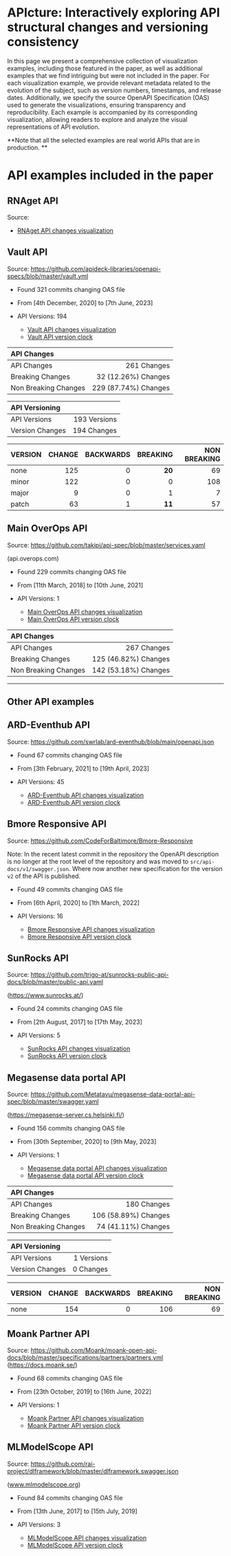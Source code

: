
# APIcture: Interactively exploring API structural changes and versioning consistency
In this page we present a comprehensive collection of visualization examples, including those featured in the paper, as well as additional examples that we find intriguing but were not included in the paper. For each visualization example, we provide relevant metadata related to the evolution of the subject, such as version numbers, timestamps, and release dates. Additionally, we specify the source OpenAPI Specification (OAS) used to generate the visualizations, ensuring transparency and reproducibility. Each example is accompanied by its corresponding visualization, allowing readers to explore and analyze the visual representations of API evolution. 

**Note that all the selected examples are real world APIs that are in production. **

# API examples included in the paper

## RNAget API
Source: 
- [RNAget API changes visualization](https://souhailas.github.io/VISSOFT2023/changes-visualization-%20RNAget%20API.html)
  


## Vault API
Source: https://github.com/apideck-libraries/openapi-specs/blob/master/vault.yml

* Found 321 commits changing OAS file
* From [4th December, 2020] to [7th June, 2023]
* API Versions: 194

    * [Vault API changes visualization](https://souhailas.github.io/VISSOFT2023/changes-visualization-vault-api.html)
    * [Vault API version clock](https://souhailas.github.io/VISSOFT2023/versions-clock-vault-api.html)

|API Changes |    	| 
|:---	|---:	|
|API Changes  |        261 Changes|         
|Breaking Changes|     32 (12.26%)  Changes |
|Non Breaking Changes |229 (87.74%)  Changes|

|API Versioning||
|:---	|---:	|
API Versions   | 193 Versions|
Version Changes |194 Changes|


VERSION| CHANGE | BACKWARDS |BREAKING| NON BREAKING
|:---  |---:	|---:	    |---:	 |---:	       
none   |  125   |  0        | **20** |  69          
minor  |  122   |  0        | 0      |  108         
major  |  9     |  0        | 1      |  7           
patch  |  63    |  1        | **11** |  57  


## Main OverOps API
Source: https://github.com/takipi/api-spec/blob/master/services.yaml

(api.overops.com)

* Found 229 commits changing OAS file
* From [11th March, 2018] to [10th June, 2021]
* API Versions: 1

    * [Main OverOps API changes visualization](https://souhailas.github.io/VISSOFT2023/changes-visualization-overops-api.html)
    * [Main OverOps API version clock](https://souhailas.github.io/VISSOFT2023/versions-clock-overops-api.html)


|API Changes |    	| 
|:---	|---:	|
|API Changes | 267 Changes     	| 
|Breaking Changes    | 125 (46.82%)  Changes
|Non Breaking Changes| 142 (53.18%)  Changes




---

## Other API examples 
## ARD-Eventhub API
Source: https://github.com/swrlab/ard-eventhub/blob/main/openapi.json
* Found 67 commits changing OAS file
* From [3th February, 2021] to [19th April, 2023]
* API Versions: 45
  
  * [ARD-Eventhub API changes visualization](https://souhailas.github.io/VISSOFT2023/changes-visualization-ARD-Eventhub-api.html)
  * [ARD-Eventhub API version clock](https://souhailas.github.io/VISSOFT2023/versions-clock-ARD-Eventhub-api.html)

## Bmore Responsive API
Source: https://github.com/CodeForBaltimore/Bmore-Responsive

Note: In the recent latest commit in the repository the OpenAPI description is no longer at the root level of the repository and was moved to `src/api-docs/v1/swagger.json`. Where now another new specification for the version `v2` of the API is published. 

* Found 49 commits changing OAS file
* From [6th April, 2020] to [1th March, 2022]
* API Versions: 16
  
  * [Bmore Responsive API changes visualization](https://souhailas.github.io/VISSOFT2023/changes-visualization-bemoreresponsive-api.html)
  * [Bmore Responsive API version clock](https://souhailas.github.io/VISSOFT2023/versions-clock-bemoreresponsive-api.html)

## SunRocks API
Source: https://github.com/trigo-at/sunrocks-public-api-docs/blob/master/public-api.yaml

(https://www.sunrocks.at/)

* Found 24 commits changing OAS file
* From [2th August, 2017] to [17th May, 2023]
* API Versions: 5

  * [SunRocks API changes visualization](https://souhailas.github.io/VISSOFT2023/changes-visualization-sunrocks-api.html)
  * [SunRocks API version clock](https://souhailas.github.io/VISSOFT2023/versions-clock-sunrocks-api.html)



## Megasense data portal API

Source: https://github.com/Metatavu/megasense-data-portal-api-spec/blob/master/swagger.yaml

(https://megasense-server.cs.helsinki.fi/)

* Found 156 commits changing OAS file
* From [30th September, 2020] to [9th May, 2023]
* API Versions: 1

    * [Megasense data portal API changes visualization](https://souhailas.github.io/VISSOFT2023/changes-visualization-megasense-api.html)
    * [Megasense data portal API version clock](https://souhailas.github.io/VISSOFT2023/versions-clock-megasense-api.html)


|API Changes |    	| 
:---      | ---:
API Changes  |        180 Changes  
Breaking Changes    | 106 (58.89%)  Changes
Non Breaking Changes| 74 (41.11%)  Changes

API Versioning | |
 :---     | ---:
API Versions   | 1 Versions
Version Changes | 0 Changes 

VERSION | CHANGE | BACKWARDS| BREAKING| NON BREAKING
:---      | ---: | ---: | ---: | ---:
none      |     154  |   0     |    106   |   69    


## Moank Partner API

Source: https://github.com/Moank/moank-open-api-docs/blob/master/specifications/partners/partners.yml
(https://docs.moank.se/)

* Found 68 commits changing OAS file
* From [23th October, 2019] to [16th June, 2022]
* API Versions: 1

    * [Moank Partner API changes visualization](https://souhailas.github.io/VISSOFT2023/changes-visualization-moank-partner-api.html)
    * [Moank Partner API version clock](https://souhailas.github.io/VISSOFT2023/versions-clock-moank-partner-api.html)


  
## MLModelScope API

Source: https://github.com/rai-project/dlframework/blob/master/dlframework.swagger.json

(www.mlmodelscope.org)

* Found 84 commits changing OAS file
* From [13th June, 2017] to [15th July, 2019]
* API Versions: 3
  
    * [MLModelScope API changes visualization](https://souhailas.github.io/VISSOFT2023/changes-visualization-MLModelScope-api.html)
    * [MLModelScope API version clock](https://souhailas.github.io/VISSOFT2023/versions-clock-MLModelScope-api.html) 



